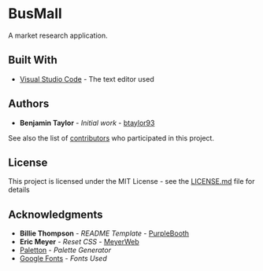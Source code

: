 # BusMall
A market research application.

## Built With

* [Visual Studio Code](https://code.visualstudio.com/) - The text editor used

## Authors

* **Benjamin Taylor** - *Initial work* - [btaylor93](https://github.com/btaylor93/)

See also the list of [contributors](https://github.com/btaylor93/about-me/contributors) who participated in this project.

## License

This project is licensed under the MIT License - see the [LICENSE.md](LICENSE.md) file for details

## Acknowledgments

* **Billie Thompson** - *README Template* - [PurpleBooth](https://gist.github.com/PurpleBooth/109311bb0361f32d87a2)
* **Eric Meyer** - *Reset CSS* - [MeyerWeb](https://meyerweb.com/eric/tools/css/reset/)
* [Paletton](http://paletton.com/) - *Palette Generator*
* [Google Fonts](https://fonts.google.com/) - *Fonts Used*
